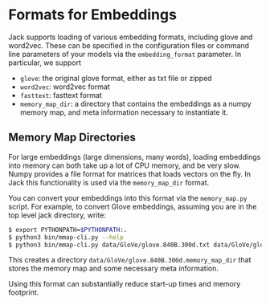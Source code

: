 # Formats for Embeddings

Jack supports loading of various embedding formats, including glove and word2vec. These can be specified in the 
configuration files or command line parameters of your models via the `embedding_format` parameter. In particular,
we support

* `glove`: the original glove format, either as txt file or zipped
* `word2vec`: word2vec format
* `fasttext`: fasttext format
* `memory_map_dir`: a directory that contains the embeddings as a numpy memory map, and meta information necessary to
instantiate it. 

## Memory Map Directories
For large embeddings (large dimensions, many words), loading embeddings into memory can both take up a lot of 
CPU memory, and be very slow. Numpy provides a file format for matrices that loads vectors on the fly. In Jack
this functionality is used via the `memory_map_dir` format. 

You can convert your embeddings into this format via the `memory_map.py` script. For example, to convert Glove embeddings,
assuming you are in the top level jack directory, write:

```bash
$ export PYTHONPATH=$PYTHONPATH:.
$ python3 bin/mmap-cli.py --help
$ python3 bin/mmap-cli.py data/GloVe/glove.840B.300d.txt data/GloVe/glove.840B.300d.memory_map_dir
```

This creates a directory `data/GloVe/glove.840B.300d.memory_map_dir` that stores the memory map and some necessary
meta information.

Using this format can substantially reduce start-up times and memory footprint.
